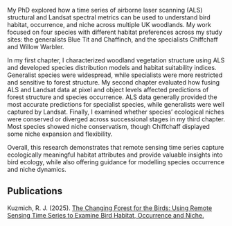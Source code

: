 My PhD explored how a time series of airborne laser scanning (ALS) structural and Landsat spectral metrics can be used to understand bird habitat, occurrence, and niche across multiple UK woodlands. My work focused on four species with different habitat preferences across my study sites: the generalists Blue Tit and Chaffinch, and the specialists Chiffchaff and Willow Warbler.

In my first chapter, I characterized woodland vegetation structure using ALS and developed species distribution models and habitat suitability indices. Generalist species were widespread, while specialists were more restricted and sensitive to forest structure. My second chapter  evaluated how fusing ALS and Landsat data at pixel and object levels affected predictions of forest structure and species occurrence. ALS data generally provided the most accurate predictions for specialist species, while generalists were well captured by Landsat. Finally, I examined whether species’ ecological niches were conserved or diverged across successional stages in my third chapter. Most species showed niche conservatism, though Chiffchaff displayed some niche expansion and flexibility.

Overall, this research demonstrates that remote sensing time series capture ecologically meaningful habitat attributes and provide valuable insights into bird ecology, while also offering guidance for modelling species occurrence and niche dynamics.

## Publications
Kuzmich, R. J. (2025). [The Changing Forest for the Birds: Using Remote Sensing Time Series to Examine Bird Habitat, Occurrence and Niche.](https://hdl.handle.net/1974/34528)

